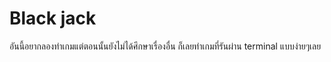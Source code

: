 # Black jack

อันนี้อยากลองทำเกมแต่ตอนนั้นยังไม่ได้ศึกษาเรื่องอื่น ก็เลยทำเกมที่รันผ่าน terminal แบบง่ายๆเลย
